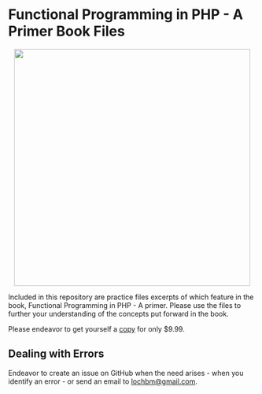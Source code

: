 # Functional Programming in PHP - A Primer Book Files

<p align="center">
    <a href="https://leanpub.com/functionalprogramminginphp">
        <img src="https://camo.githubusercontent.com/db6d0b83bd3e32859cb5a10521bc73229dc397d2/68747470733a2f2f73332e616d617a6f6e6177732e636f6d2f7469746c6570616765732e6c65616e7075622e636f6d2f66756e6374696f6e616c70726f6772616d6d696e67696e7068702f6865726f3f31353430323839333735" width="480" />
    </a>
</p>

Included in this repository are practice files excerpts of which feature in the book, Functional Programming in PHP - A primer. Please use the files to further your understanding of the concepts put forward in the book.

Please endeavor to get yourself a [copy](https://leanpub.com/functionalprogramminginphp) for only \$9.99.

## Dealing with Errors

Endeavor to create an issue on GitHub when the need arises - when you identify an error - or send an email to lochbm@gmail.com.
